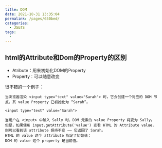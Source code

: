 ```yaml
---
title: DOM
date: 2021-10-31 13:35:04
permalink: /pages/650bed/
categories:
  - JS&TS
tags:
  - 
---
```

## html的Attribute和Dom的Property的区别
- Atribute：用来初始化DOM的Property  
- Property：可以随意改变  

很不错的一个例子：  
```
当浏览器渲染 <input type="text" value="Sarah"> 时，它会创建一个对应的 DOM 节点，其 value Property 已初始化为 “Sarah”。

<input type="text" value="Sarah">  

当用户在 <input> 中输入 Sally 时，DOM 元素的 value Property 将变为 Sally。  
但是，如果使用 input.getAttribute('value') 查看 HTML 的 Attribute value，则可以看到该 attribute 保持不变 —— 它返回了 Sarah。
HTML 的 value 这个 attribute 指定了初始值；  
DOM 的 value 这个 property 是当前值。
```

